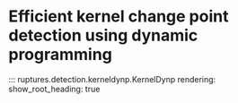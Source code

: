 # Efficient kernel change point detection using dynamic programming

::: ruptures.detection.kerneldynp.KernelDynp
    rendering:
        show_root_heading: true